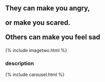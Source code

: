 <h2>They can make you angry,
  
  or make you scared. 
  
  Others can make you feel sad</h2>
  
{% include imagetwo.html %}

<h3>description</h3>

{% include carousel.html %}
